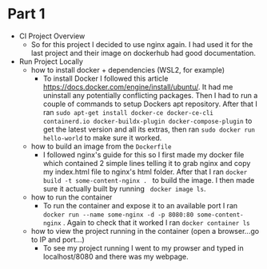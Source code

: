 # Part 1

- CI Project Overview
  - So for this project I decided to use nginx again. I had used it for the last project and their image on dockerhub had good documentation. 
- Run Project Locally
  - how to install docker + dependencies (WSL2, for example)
      - To install Docker I followed this article https://docs.docker.com/engine/install/ubuntu/. It had me uninstall any potentially conflicting packages. Then I had to run a couple of commands to setup Dockers apt repository. After that I ran ```sudo apt-get install docker-ce docker-ce-cli containerd.io docker-buildx-plugin docker-compose-plugin``` to get the latest version and all its extras, then ran ```sudo docker run hello-world``` to make sure it worked.
  - how to build an image from the `Dockerfile`
    - I followed nginx's guide for this so I first made my docker file which contained 2 simple lines telling it to grab nginx and copy my index.html file to nginx's html folder. After that I ran ```docker build -t some-content-nginx . ``` to build the image. I then made sure it actually built by running ``` docker image ls```.
  - how to run the container
    - To run the container and expose it to an available port I ran ```docker run --name some-nginx -d -p 8080:80 some-content-nginx``` . Again to check that it worked I ran ``` docker container ls ```
  - how to view the project running in the container (open a browser...go to IP and port...)
    - To see my project running I went to my prowser and typed in localhost/8080 and there was my webpage.
